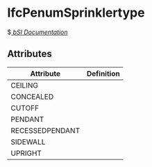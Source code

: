 IfcPenumSprinklertype
=====================
$[ _bSI
Documentation_](https://standards.buildingsmart.org/IFC/DEV/IFC4_2/FINAL/HTML/schema//pset/penum_sprinklertype.htm)


Attributes
----------
| Attribute       | Definition   |
|-----------------|--------------|
| CEILING         |              |
| CONCEALED       |              |
| CUTOFF          |              |
| PENDANT         |              |
| RECESSEDPENDANT |              |
| SIDEWALL        |              |
| UPRIGHT         |              |
